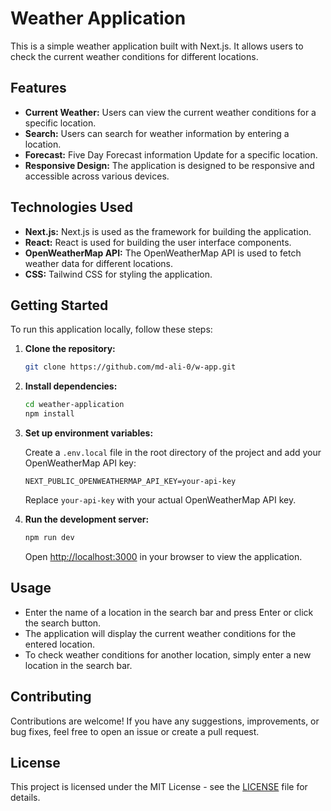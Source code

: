 # Weather Application

This is a simple weather application built with Next.js. It allows users to check the current weather conditions for different locations.

## Features

-   **Current Weather:** Users can view the current weather conditions for a specific location.
-   **Search:** Users can search for weather information by entering a location.
-   **Forecast:** Five Day Forecast information Update for a specific location.
-   **Responsive Design:** The application is designed to be responsive and accessible across various devices.

## Technologies Used

-   **Next.js:** Next.js is used as the framework for building the application.
-   **React:** React is used for building the user interface components.
-   **OpenWeatherMap API:** The OpenWeatherMap API is used to fetch weather data for different locations.
-   **CSS:** Tailwind CSS for styling the application.

## Getting Started

To run this application locally, follow these steps:

1. **Clone the repository:**

    ```bash
    git clone https://github.com/md-ali-0/w-app.git
    ```

2. **Install dependencies:**

    ```bash
    cd weather-application
    npm install
    ```

3. **Set up environment variables:**

    Create a `.env.local` file in the root directory of the project and add your OpenWeatherMap API key:

    ```
    NEXT_PUBLIC_OPENWEATHERMAP_API_KEY=your-api-key
    ```

    Replace `your-api-key` with your actual OpenWeatherMap API key.

4. **Run the development server:**

    ```bash
    npm run dev
    ```

    Open [http://localhost:3000](http://localhost:3000) in your browser to view the application.

## Usage

-   Enter the name of a location in the search bar and press Enter or click the search button.
-   The application will display the current weather conditions for the entered location.
-   To check weather conditions for another location, simply enter a new location in the search bar.

## Contributing

Contributions are welcome! If you have any suggestions, improvements, or bug fixes, feel free to open an issue or create a pull request.

## License

This project is licensed under the MIT License - see the [LICENSE](LICENSE) file for details.
